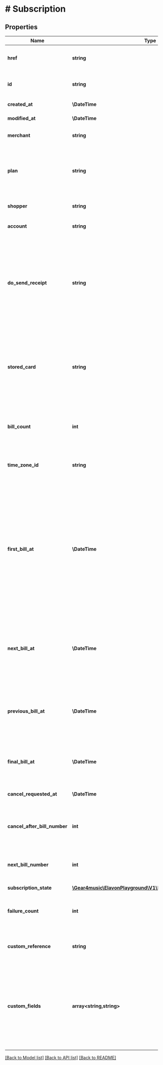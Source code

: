 # # Subscription

## Properties

Name | Type | Description | Notes
------------ | ------------- | ------------- | -------------
**href** | **string** | Subscription [Resource URL](#section/Overview/Values) (self link) | [optional] [readonly]
**id** | **string** | Subscription [Resource ID](#section/Overview/Values) assigned by server. | [optional] [readonly]
**created_at** | **\DateTime** | Creation timestamp | [optional] [readonly]
**modified_at** | **\DateTime** | Modification timestamp | [optional] [readonly]
**merchant** | **string** | Merchant [Resource URL](#section/Overview/Values) | [optional] [readonly]
**plan** | **string** | Plan [Resource URL](#section/Overview/Values)  Plan determines the billing details and their frequency | [optional] [readonly]
**shopper** | **string** | Shopper [Resource URL](#section/Overview/Values) | [optional] [readonly]
**account** | **string** | Account [Resource URL](#section/Overview/Values) | [optional] [readonly]
**do_send_receipt** | **string** | Send receipt to shopper&#39;s email address. The default value is &#39;DEFAULT&#39;, which will use the merchant setting for sending receipts for recurring sales | [optional] [default to 'DEFAULT']
**stored_card** | **string** | StoredCard [Resource URL](#section/Overview/Values)  StoredCard to which all payments will be billed and which must belong to the provided Shopper | [optional] [readonly]
**bill_count** | **int** | The total number of bills. May only be provided if not defined in plan | [optional] [readonly]
**time_zone_id** | **string** | The time zone ID for date fields in the subscription. | [optional] [readonly]
**first_bill_at** | **\DateTime** | First bill date, which anchors the billing interval and determines all future bill dates. For monthly and yearly billing intervals, if the first bill date occurs on the last day of the month then all future bill dates will be adjusted to occur on the last day of the month. | [optional] [readonly]
**next_bill_at** | **\DateTime** | Next bill date as calculated from the first or previous bill date according to the plan&#39;s billing interval | [optional] [readonly]
**previous_bill_at** | **\DateTime** | The most recent bill date, regardless of whether or not the payment has been successfully made | [optional] [readonly]
**final_bill_at** | **\DateTime** | The date of final bill if not open ended payment plan | [optional] [readonly]
**cancel_requested_at** | **\DateTime** | The date in which cancel was requested | [optional] [readonly]
**cancel_after_bill_number** | **int** | The bill number after which no further billings will occur | [optional]
**next_bill_number** | **int** | The number of the next bill according to the plan&#39;s schedule | [optional] [readonly]
**subscription_state** | [**\Gear4music\ElavonPlayground\V1\EPG\Model\SubscriptionState**](SubscriptionState.md) |  | [optional]
**failure_count** | **int** | The count of consecutive failures performing current payment | [optional] [readonly]
**custom_reference** | **string** | Optional reference provided by the merchant | [optional]
**custom_fields** | **array<string,string>** | Custom fields, an object containing arbitrary string values.  Field names and values must not exceed 64 and 1024 characters, respectively. | [optional]

[[Back to Model list]](../../README.md#models) [[Back to API list]](../../README.md#endpoints) [[Back to README]](../../README.md)
